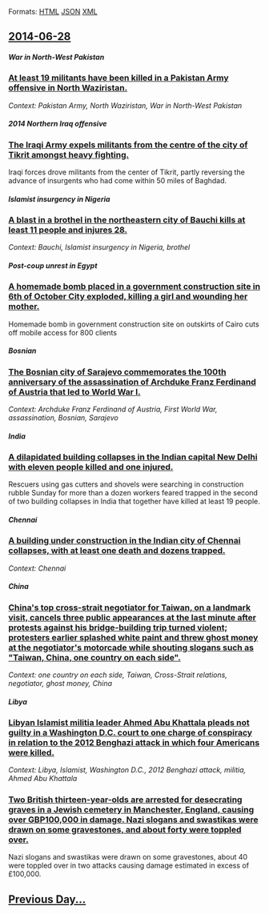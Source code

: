 
Formats: [HTML](2014/06/28/index.html)  [JSON](2014/06/28/index.json)  [XML](2014/06/28/index.xml)  

## [2014-06-28](/news/2014/06/28/index.md)

##### War in North-West Pakistan
### [At least 19 militants have been killed in a Pakistan Army offensive in North Waziristan. ](/news/2014/06/28/at-least-19-militants-have-been-killed-in-a-pakistan-army-offensive-in-north-waziristan.md)
_Context: Pakistan Army, North Waziristan, War in North-West Pakistan_

##### 2014 Northern Iraq offensive
### [The Iraqi Army expels militants from the centre of the city of Tikrit amongst heavy fighting. ](/news/2014/06/28/the-iraqi-army-expels-militants-from-the-centre-of-the-city-of-tikrit-amongst-heavy-fighting.md)
Iraqi forces drove militants from the center of Tikrit, partly reversing the advance of insurgents who had come within 50 miles of Baghdad.

##### Islamist insurgency in Nigeria
### [A blast in a brothel in the northeastern city of Bauchi kills at least 11 people and injures 28. ](/news/2014/06/28/a-blast-in-a-brothel-in-the-northeastern-city-of-bauchi-kills-at-least-11-people-and-injures-28.md)
_Context: Bauchi, Islamist insurgency in Nigeria, brothel_

##### Post-coup unrest in Egypt
### [A homemade bomb placed in a government construction site in 6th of October City exploded, killing a girl and wounding her mother. ](/news/2014/06/28/a-homemade-bomb-placed-in-a-government-construction-site-in-6th-of-october-city-exploded-killing-a-girl-and-wounding-her-mother.md)
Homemade bomb in government construction site on outskirts of Cairo cuts off mobile access for 800 clients

##### Bosnian
### [The Bosnian city of Sarajevo commemorates the 100th anniversary of the assassination of Archduke Franz Ferdinand of Austria that led to World War I. ](/news/2014/06/28/the-bosnian-city-of-sarajevo-commemorates-the-100th-anniversary-of-the-assassination-of-archduke-franz-ferdinand-of-austria-that-led-to-worl.md)
_Context: Archduke Franz Ferdinand of Austria, First World War, assassination, Bosnian, Sarajevo_

##### India
### [A dilapidated building collapses in the Indian capital New Delhi with eleven people killed and one injured. ](/news/2014/06/28/a-dilapidated-building-collapses-in-the-indian-capital-new-delhi-with-eleven-people-killed-and-one-injured.md)
Rescuers using gas cutters and shovels were searching in construction rubble Sunday for more than a dozen workers feared trapped in the second of two building collapses in India that together have killed at least 19 people.

##### Chennai
### [A building under construction in the Indian city of Chennai collapses, with at least one death and dozens trapped. ](/news/2014/06/28/a-building-under-construction-in-the-indian-city-of-chennai-collapses-with-at-least-one-death-and-dozens-trapped.md)
_Context: Chennai_

##### China
### [China's top cross-strait negotiator for Taiwan, on a landmark visit, cancels three public appearances at the last minute after protests against his bridge-building trip turned violent; protesters earlier splashed white paint and threw ghost money at the negotiator's motorcade while shouting slogans such as "Taiwan, China, one country on each side". ](/news/2014/06/28/china-s-top-cross-strait-negotiator-for-taiwan-on-a-landmark-visit-cancels-three-public-appearances-at-the-last-minute-after-protests-agai.md)
_Context: one country on each side, Taiwan, Cross-Strait relations, negotiator, ghost money, China_

##### Libya
### [Libyan Islamist militia leader Ahmed Abu Khattala pleads not guilty in a Washington D.C. court to one charge of conspiracy in relation to the 2012 Benghazi attack in which four Americans were killed. ](/news/2014/06/28/libyan-islamist-militia-leader-ahmed-abu-khattala-pleads-not-guilty-in-a-washington-d-c-court-to-one-charge-of-conspiracy-in-relation-to-th.md)
_Context: Libya, Islamist, Washington D.C., 2012 Benghazi attack, militia, Ahmed Abu Khattala_

##### 
### [Two British thirteen-year-olds are arrested for desecrating graves in a Jewish cemetery in Manchester, England, causing over GBP100,000 in damage. Nazi slogans and swastikas were drawn on some gravestones, and about forty were toppled over. ](/news/2014/06/28/two-british-thirteen-year-olds-are-arrested-for-desecrating-graves-in-a-jewish-cemetery-in-manchester-england-causing-over-agbp100-000-in.md)
Nazi slogans and swastikas were drawn on some gravestones, about 40 were toppled over in two attacks causing damage estimated in excess of £100,000.

## [Previous Day...](/news/2014/06/27/index.md)

